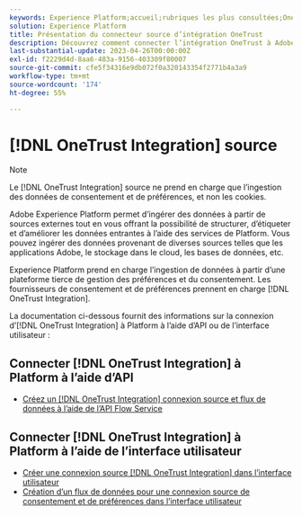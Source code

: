 ```yaml
---
keywords: Experience Platform;accueil;rubriques les plus consultées;OneTrust;onetrust;consentement;consentement et préférences;conformité
solution: Experience Platform
title: Présentation du connecteur source d’intégration OneTrust
description: Découvrez comment connecter l’intégration OneTrust à Adobe Experience Platform à l’aide des API ou de l’interface utilisateur.
last-substantial-update: 2023-04-26T00:00:00Z
exl-id: f2229d4d-8aa6-483a-9156-403309f80007
source-git-commit: cfe5f34316e9db072f0a320143354f2771b4a3a9
workflow-type: tm+mt
source-wordcount: '174'
ht-degree: 55%

---
```


# [!DNL OneTrust Integration] source

>[!NOTE]
>
>Le [!DNL OneTrust Integration] source ne prend en charge que l’ingestion des données de consentement et de préférences, et non les cookies.

Adobe Experience Platform permet d’ingérer des données à partir de sources externes tout en vous offrant la possibilité de structurer, d’étiqueter et d’améliorer les données entrantes à l’aide des services de Platform. Vous pouvez ingérer des données provenant de diverses sources telles que les applications Adobe, le stockage dans le cloud, les bases de données, etc.

Experience Platform prend en charge l’ingestion de données à partir d’une plateforme tierce de gestion des préférences et du consentement. Les fournisseurs de consentement et de préférences prennent en charge [!DNL OneTrust Integration].

La documentation ci-dessous fournit des informations sur la connexion d’[!DNL OneTrust Integration] à Platform à l’aide d’API ou de l’interface utilisateur :

## Connecter [!DNL OneTrust Integration] à Platform à l’aide d’API

- [Créez un [!DNL OneTrust Integration] connexion source et flux de données à l’aide de l’API Flow Service](../../tutorials/api/create/consent-and-preferences/onetrust.md)

## Connecter [!DNL OneTrust Integration] à Platform à l’aide de l’interface utilisateur

- [Créer une connexion source  [!DNL OneTrust Integration]  dans l’interface utilisateur](../../tutorials/ui/create/consent-and-preferences/onetrust.md)
- [Création d’un flux de données pour une connexion source de consentement et de préférences dans l’interface utilisateur](../../tutorials/ui/dataflow/consent-and-preferences.md)
